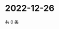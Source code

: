 # 2022-12-26

共 0 条

<!-- BEGIN WEIBO -->
<!-- 最后更新时间 Mon Dec 26 2022 03:10:27 GMT+0800 (China Standard Time) -->

<!-- END WEIBO -->
